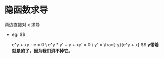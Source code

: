 # 隐函数求导
两边直接对 x 求导

* eg: 
    $$

    e^y + xy - e = 0
    \\
    e^y * y' + y + xy' = 0
    \\
    y' = \frac{-y}{e^y + x}
    $$
    **y带着就是的了，因为我们消不掉它。**
    
